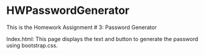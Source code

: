 # HWPasswordGenerator

This is the Homework Assignment # 3: Password Generator

Index.html:
This page displays the text and button to generate the password using bootstrap.css.

